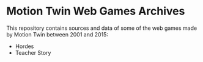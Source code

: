 # Motion Twin Web Games Archives

This repository contains sources and data of some of the web games made by Motion Twin between 2001 and 2015:

- Hordes
- Teacher Story

